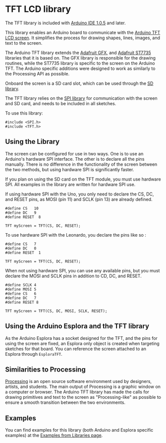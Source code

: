 # TFT LCD library

The TFT library is included with [Arduino IDE 1.0.5](https://www.arduino.cc/en/software) and later.

This library enables an Arduino board to communicate with the [Arduino TFT LCD screen](https://docs.arduino.cc/retired/other/arduino-lcd-screen). It simplifies the process for drawing shapes, lines, images, and text to the screen.

The Arduino TFT library extends the [Adafruit GFX](https://github.com/adafruit/Adafruit-GFX-Library), and [Adafruit ST7735](https://github.com/adafruit/Adafruit-ST7735-Library) libraries that it is based on. The GFX library is responsible for the drawing routines, while the ST7735 library is specific to the screen on the Arduino TFT. The Arduino specific additions were designed to work as similarly to the Processing API as possible.

Onboard the screen is a SD card slot, which can be used through the [SD library](https://www.arduino.cc/en/Reference/SD).

The TFT library relies on the [SPI library](https://www.arduino.cc/en/Reference/SPI) for communication with the screen and SD card, and needs to be included in all sketches.

To use this library:

```
#include <SPI.h>
#include <TFT.h>
```

## Using the Library

The screen can be configured for use in two ways. One is to use an Arduino's hardware SPI interface. The other is to declare all the pins manually. There is no difference in the functionality of the screen between the two methods, but using hardware SPI is significantly faster.

If you plan on using the SD card on the TFT module, you must use hardware SPI. All examples in the library are written for hardware SPI use.

If using hardware SPI with the Uno, you only need to declare the CS, DC, and RESET pins, as MOSI (pin 11) and SCLK (pin 13) are already defined.

```
#define CS   10
#define DC   9
#define RESET  8

TFT myScreen = TFT(CS, DC, RESET);
```

To use hardware SPI with the Leonardo, you declare the pins like so :

```
#define CS   7
#define DC   0
#define RESET  1

TFT myScreen = TFT(CS, DC, RESET);
```

When not using hardware SPI, you can use any available pins, but you must declare the MOSI and SCLK pins in addition to CD, DC, and RESET.

```
#define SCLK 4
#define MOSI 5
#define CS   6
#define DC   7
#define RESET 8

TFT myScreen = TFT(CS, DC, MOSI, SCLK, RESET);
```


## Using the Arduino Esplora and the TFT library

As the Arduino Esplora has a socket designed for the TFT, and the pins for using the screen are fixed, an Esplora only object is created when targeting sketches for that board. You can reference the screen attached to an Esplora through `EsploraTFT`.

## Similarities to Processing

[Processing](https://processing.org/) is an open source software environment used by designers, artists, and students. The main output of Processing is a graphic window on a computer or browser. The Arduino TFT library has made the calls for drawing primitives and text to the screen as "Processing-like" as possible to ensure a smooth transition between the two environments.

## Examples

You can find examples for this library (both Arduino and Esplora specific examples) at the [Examples from Libraries page](https://docs.arduino.cc/library-examples).